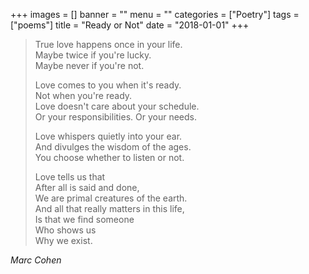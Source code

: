 +++
images = []
banner = ""
menu = ""
categories = ["Poetry"]
tags = ["poems"]
title = "Ready or Not"
date = "2018-01-01"
+++

> True love happens once in your life.  
> Maybe twice if you're lucky.  
> Maybe never if you're not.  
>
> Love comes to you when it's ready.  
> Not when you're ready.  
> Love doesn't care about your schedule.  
> Or your responsibilities. Or your needs.  
>
> Love whispers quietly into your ear.  
> And divulges the wisdom of the ages.  
> You choose whether to listen or not.  
>
> Love tells us that  
> After all is said and done,  
> We are primal creatures of the earth.  
> And all that really matters in this life,  
> Is that we find someone  
> Who shows us  
> Why we exist.  
>  
<cite>Marc Cohen</cite>  
  
